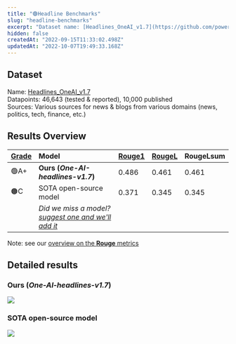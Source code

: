 ```yaml
---
title: "🟢Headline Benchmarks"
slug: "headline-benchmarks"
excerpt: "Dataset name: [Headlines_OneAI_v1.7](https://github.com/power-of-language/Benchmarks/tree/main/Headlines)"
hidden: false
createdAt: "2022-09-15T11:33:02.498Z"
updatedAt: "2022-10-07T19:49:33.168Z"
---
```

## Dataset

Name: [Headlines_OneAI_v1.7](https://github.com/power-of-language/Benchmarks/tree/main/Headlines)  
Datapoints: 46,643 (tested & reported), 10,000 published  
Sources: Various sources for news & blogs from various domains (news, politics, tech, finance, etc.) 

## Results Overview

| [Grade](https://docs.oneai.com/docs/rouge-metrics-for-summary-headline) | Model                                                                                   | [Rouge1](https://docs.oneai.com/docs/rouge-metrics-for-summary-headline) | [RougeL](https://docs.oneai.com/docs/rouge-metrics-for-summary-headline) | RougeLsum |
| :---------------------------------------------------------------------- | :-------------------------------------------------------------------------------------- | :----------------------------------------------------------------------- | :----------------------------------------------------------------------- | :-------- |
| 🟢A+                                                                    | **Ours (_One-AI-headlines-v1.7_)**                                                      | 0.486                                                                    | 0.461                                                                    | 0.461     |
| 🟠C                                                                     | SOTA open-source model                                                                  | 0.371                                                                    | 0.345                                                                    | 0.345     |
|                                                                         | _Did we miss a model? [suggest one and we'll add it](https://www.oneai.com/contact-us)_ |                                                                          |                                                                          |           |

Note: see our [overview on the **Rouge** metrics](https://docs.oneai.com/docs/rouge-metrics-for-summary-headline)

## Detailed results

### Ours (_One-AI-headlines-v1.7_)

![](https://files.readme.io/650d23c-dbd8ca7-one-ai-headlines_v1.7.png)

### SOTA open-source model

![](https://files.readme.io/534c241-reference2.png)